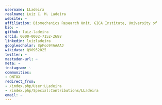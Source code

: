```yaml
---
username: LLadeira
realname: Luiz C. M. Ladeira
website: ~
affiliation: Biomechanics Research Unit, GIGA Institute, University of Liège, Belgium
bio: ~
github: luiz-ladeira
orcid: 0000-0002-7152-2688
linkedin: luizladeira
googlescholar: 8pFoo94AAAAJ
wikidata: Q90952025
twitter: ~
mastodon-url: ~
meta: ~
instagram: ~
communities:
- ONTOX
redirect_from:
- /index.php/User:LLadeira
- /index.php/Special:Contributions/LLadeira
email: ~
---
```

